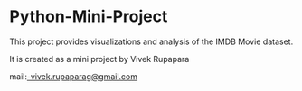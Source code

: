 # Python-Mini-Project
This project provides visualizations and analysis of the IMDB Movie dataset.

It is created as a mini project by Vivek Rupapara

mail:-vivek.rupaparag@gmail.com
